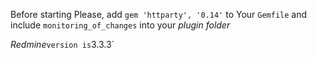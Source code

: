 Before starting
Please, add `gem 'httparty', '0.14'` to Your `Gemfile` and include `monitoring_of_changes` into your *plugin folder*

*Redmine*` version is `3.3.3`
